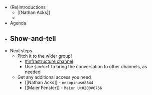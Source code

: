 - (Re)Introductions
    - [[Nathan Acks]]
    - 
- Agenda
- Show-and-tell
    - 
- Next steps
    - Pitch it to the wider group!
        - [#infrastructure channel](https://discord.com/channels/692111190851059762/704369362315772044)
        - Use `$unfurl` to bring the conversation to other channels, as needed
    - Get any additional access you need
        - [[Nathan Acks]] - `necopinus#8544`
        - [[Maier Fenster]] - `Maier U+0200#6756`
